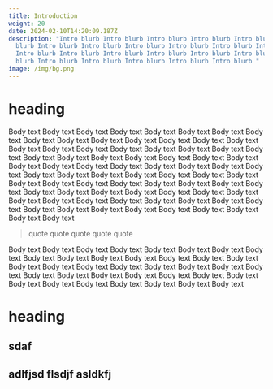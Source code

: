 ```yaml
---
title: Introduction
weight: 20
date: 2024-02-10T14:20:09.187Z
description: "Intro blurb Intro blurb Intro blurb Intro blurb Intro blurb Intro
  blurb Intro blurb Intro blurb Intro blurb Intro blurb Intro blurb Intro blurb
  Intro blurb Intro blurb Intro blurb Intro blurb Intro blurb Intro blurb Intro
  blurb Intro blurb Intro blurb Intro blurb Intro blurb Intro blurb "
image: /img/bg.png
---
```

# heading 

Body text Body text Body text Body text Body text Body text Body text Body text Body text Body text Body text Body text Body text Body text Body text Body text Body text Body text Body text Body text Body text Body text Body text Body text Body text Body text Body text Body text Body text Body text Body text Body text Body text Body text Body text Body text Body text Body text Body text Body text Body text Body text Body text Body text Body text Body text Body text Body text Body text Body text Body text Body text Body text Body text Body text Body text Body text Body text Body text Body text Body text Body text Body text Body text Body text Body text Body text Body text Body text Body text Body text Body text Body text Body text Body text Body text Body text

> quote quote quote quote quote 

Body text Body text Body text Body text Body text Body text Body text Body text Body text Body text Body text Body text Body text Body text Body text Body text Body text Body text Body text Body text Body text Body text Body text Body text Body text Body text Body text Body text Body text Body text Body text Body text Body text Body text Body text Body text Body text 

# heading 
## sdaf
## adlfjsd flsdjf asldkfj
